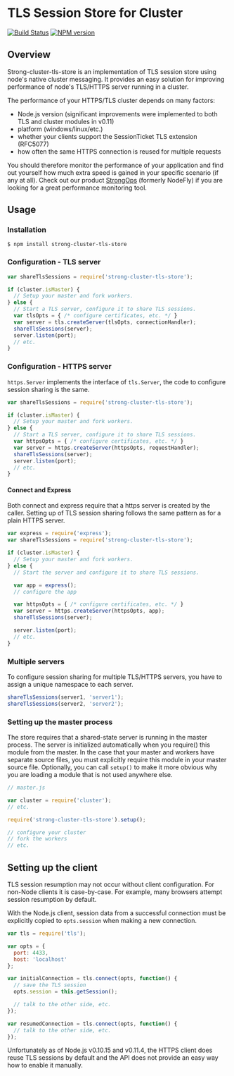 # TLS Session Store for Cluster

[![Build Status](https://travis-ci.org/strongloop/strong-cluster-tls-store.png?branch=master)](https://travis-ci.org/strongloop/strong-cluster-tls-store)
[![NPM version](https://badge.fury.io/js/strong-cluster-tls-store.png)](http://badge.fury.io/js/strong-cluster-tls-store)

## Overview

Strong-cluster-tls-store is an implementation of TLS session store
using node's native cluster messaging. It provides an easy solution
for improving performance of node's TLS/HTTPS server running in a cluster.

The performance of your HTTPS/TLS cluster depends on many factors:
* Node.js version (significant improvements were implemented to both TLS and
  cluster modules in v0.11)
* platform (windows/linux/etc.)
* whether your clients support the SessionTicket TLS extension (RFC5077)
* how often the same HTTPS connection is reused for multiple requests

You should therefore monitor the performance of your application and
find out yourself how much extra speed is gained in your specific
scenario (if any at all).
Check out our product [StrongOps](http://nodefly.com) (formerly NodeFly)
if you are looking for a great performance monitoring tool.

## Usage

### Installation

```Shell
$ npm install strong-cluster-tls-store
```

### Configuration - TLS server

```javascript
var shareTlsSessions = require('strong-cluster-tls-store');

if (cluster.isMaster) {
  // Setup your master and fork workers.
} else {
  // Start a TLS server, configure it to share TLS sessions.
  var tlsOpts = { /* configure certificates, etc. */ }
  var server = tls.createServer(tlsOpts, connectionHandler);
  shareTlsSessions(server);
  server.listen(port);
  // etc.
}
```

### Configuration - HTTPS server

`https.Server` implements the interface of `tls.Server`,
the code to configure session sharing is the same.

```javascript
var shareTlsSessions = require('strong-cluster-tls-store');

if (cluster.isMaster) {
  // Setup your master and fork workers.
} else {
  // Start a TLS server, configure it to share TLS sessions.
  var httpsOpts = { /* configure certificates, etc. */ }
  var server = https.createServer(httpsOpts, requestHandler);
  shareTlsSessions(server);
  server.listen(port);
  // etc.
}
```

#### Connect and Express

Both connect and express require that a https server is created by the caller.
Setting up of TLS session sharing follows the same pattern as for a plain HTTPS
server.

```javascript
var express = require('express');
var shareTlsSessions = require('strong-cluster-tls-store');

if (cluster.isMaster) {
  // Setup your master and fork workers.
} else {
  // Start the server and configure it to share TLS sessions.

  var app = express();
  // configure the app

  var httpsOpts = { /* configure certificates, etc. */ }
  var server = https.createServer(httpsOpts, app);
  shareTlsSessions(server);

  server.listen(port);
  // etc.
}
```

### Multiple servers

To configure session sharing for multiple TLS/HTTPS servers, you have to
assign a unique namespace to each server.

```javascript
shareTlsSessions(server1, 'server1');
shareTlsSessions(server2, 'server2');
```

### Setting up the master process

The store requires that a shared-state server is running in the master process.
The server is initialized automatically when you require() this module
from the master. In the case that your master and workers have separate source
files, you must explicitly require this module in your master source file.
Optionally, you can call `setup()` to make it more obvious why you are loading
a module that is not used anywhere else.

```javascript
// master.js

var cluster = require('cluster');
// etc.

require('strong-cluster-tls-store').setup();

// configure your cluster
// fork the workers
// etc.
```

## Setting up the client

TLS session resumption may not occur without client configuration.
For non-Node clients it is case-by-case. For example, many browsers attempt
session resumption by default.

With the Node.js client, session data from a successful connection must be
explicitly copied to `opts.session` when making a new connection.

```javascript
var tls = require('tls');

var opts = {
  port: 4433,
  host: 'localhost'
};

var initialConnection = tls.connect(opts, function() {
  // save the TLS session
  opts.session = this.getSession();

  // talk to the other side, etc.
});

var resumedConnection = tls.connect(opts, function() {
  // talk to the other side, etc.
});
```

Unfortunately as of Node.js v0.10.15 and v0.11.4, the HTTPS client does
reuse TLS sessions by default and the API does not provide an easy way 
how to enable it manually.
